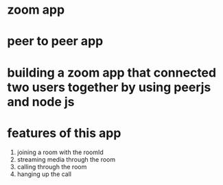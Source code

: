 # zoom app
# peer to peer app
# building a zoom app that connected two users together by using peerjs and node js
# features of this app
1. joining a room with the roomId
2. streaming media through the room
3. calling through the room
4. hanging up the call
